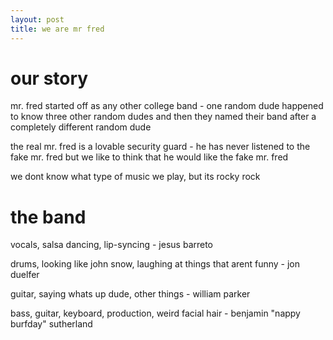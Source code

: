 ```yaml
---
layout: post
title: we are mr fred
---
```

# our story
mr. fred started off as any other college band - one random dude happened to know three other random dudes and then they named their band after a completely different random dude

the real mr. fred is a lovable security guard - he has never listened to the fake mr. fred but we like to think that he would like the fake mr. fred

we dont know what type of music we play, but its rocky rock

# the band
vocals, salsa dancing, lip-syncing - jesus barreto

drums, looking like john snow, laughing at things that arent funny - jon duelfer

guitar, saying whats up dude, other things - william parker

bass, guitar, keyboard, production, weird facial hair - benjamin "nappy burfday" sutherland
